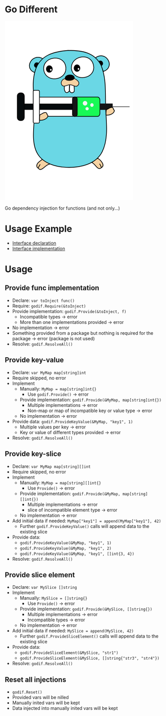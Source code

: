 # Go Different

![godif](docs/godif2.png)


Go dependency injection for functions (and not only...)

# Usage Example

-  [Interface declaration](iservices/README.md)
-  [Interface implementation](services/declare.go)

# Usage

## Provide func implementation

- Declare: `var toInject func()`
- Require: `godif.Require(&toInject)`
- Provide implementation: `godif.Provide(&toInject, f)`
  - Incompatible types -> error
  - More than one implementations provided -> error
- No implementation -> error
- Something provided from a package but nothing is required for the package -> error (package is not used)
- Resolve: `godif.ResolveAll()`

## Provide key-value

- Declare: `var MyMap map[string]int`
- Require skipped, no error
- Implement
  - Manually: `MyMap = map[string]int{}`
    - Use `godif.Provide()` -> error
  - Provide implementation: `godif.Provide(&MyMap, map[string]int{})`
    - Multiple implementations -> error
    - Non-map or map of incompatible key or value type -> error
  - No implementation -> error
- Provide data: `godif.ProvideKeyValue(&MyMap, "key1", 1)`
  - Multiple values per key -> error
  - Key or value of different types provided -> error
- Resolve: `godif.ResolveAll()`


## Provide key-slice

- Declare: `var MyMap map[string][]int`
- Require skipped, no error
- Implement
  - Manually: `MyMap = map[string][]int{}`
    - Use `Provide()` -> error
  - Provide implementation: `godif.Provide(&MyMap, map[string][]int{})`
    - Multiple implementations -> error
    - slice of incompatible element type -> error
  - No implementation -> error
- Add initial data if needed: `MyMap["key1"] = append(MyMap["key1"], 42)`
  - Further `godif.ProvideKeyValue()` calls will append data to the existing slice
- Provide data: 
  - `godif.ProvideKeyValue(&MyMap, "key1", 1)`
  - `godif.ProvideKeyValue(&MyMap, "key1", 2)`
  - `godif.ProvideKeyValue(&MyMap, "key1", []int{3, 4})`
- Resolve: `godif.ResolveAll()`

## Provide slice element

- Declare: `var MySlice []string`
- Implement
  - Manually: `MySlice = []string{}`
    - Use `Provide()` -> error
  - Provide implementation: `godif.Provide(&MySlice, []string{})`
    - Multiple implementations -> error
    - Incompatible types -> error
  - No implementation -> error
- Add initial data if needed: `MySlice = append(MySlice, 42)`
  - Further `godif.ProvideSliceElement()` calls will append data to the existing slice
- Provide data: 
  - `godif.ProvideSliceElement(&MySlice, "str1")`
  - `godif.ProvideSliceElement(&MySlice, []string{"str3", "str4"})`
- Resolve: `godif.ResolveAll()`

## Reset all injections
- `godif.Reset()`
- Provided vars will be nilled
- Manually inited vars will be kept
- Data injected into manually inited vars will be kept
